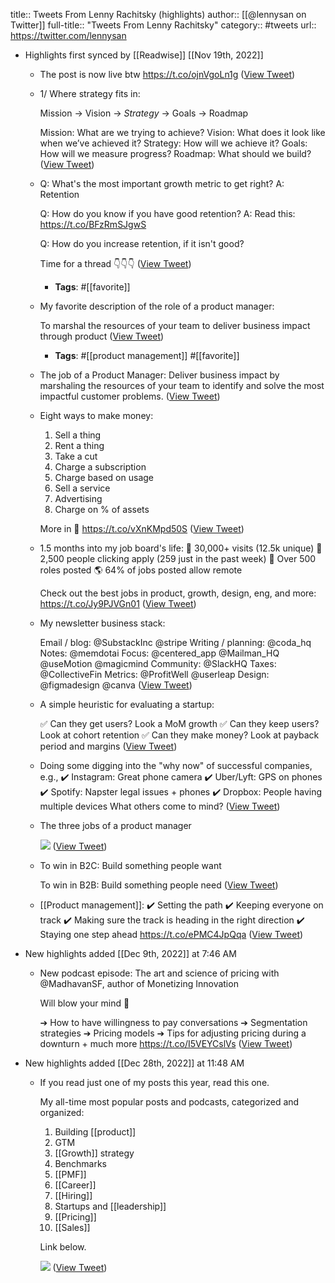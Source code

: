 title:: Tweets From Lenny Rachitsky (highlights)
author:: [[@lennysan on Twitter]]
full-title:: "Tweets From Lenny Rachitsky"
category:: #tweets
url:: https://twitter.com/lennysan

- Highlights first synced by [[Readwise]] [[Nov 19th, 2022]]
	- The post is now live btw
	  https://t.co/ojnVgoLn1g ([View Tweet](https://twitter.com/search?q=The%20post%20is%20now%20live%20btw%20https%3A//t.co/ojnVgoLn1g%20%28from%3A%40lennysan%29))
	- 1/ Where strategy fits in:
	  
	  Mission → Vision → *Strategy* → Goals → Roadmap
	  
	  Mission: What are we trying to achieve?
	  Vision: What does it look like when we’ve achieved it?
	  Strategy: How will we achieve it?
	  Goals: How will we measure progress?
	  Roadmap: What should we build? ([View Tweet](https://twitter.com/search?q=1/%20Where%20strategy%20fits%20in%3A%20%20Mission%20%E2%86%92%20Vision%20%E2%86%92%20%2AStrategy%2A%20%E2%86%92%20Goals%20%E2%86%92%20Roadmap%20%20Mission%3A%20What%20are%20we%20trying%20to%20achieve%3F%20Vision%3A%20What%20does%20it%20look%20like%20when%20we%E2%80%99ve%20achieved%20it%3F%20Strategy%3A%20How%20will%20we%20achieve%20it%3F%20Goals%3A%20How%20will%20we%20measure%20progres%20%28from%3A%40lennysan%29))
	- Q: What's the most important growth metric to get right?
	  A: Retention
	  
	  Q: How do you know if you have good retention?
	  A: Read this: https://t.co/BFzRmSJgwS
	  
	  Q: How do you increase retention, if it isn't good?
	  
	  Time for a thread 👇👇👇 ([View Tweet](https://twitter.com/search?q=Q%3A%20What%27s%20the%20most%20important%20growth%20metric%20to%20get%20right%3F%20A%3A%20Retention%20%20Q%3A%20How%20do%20you%20know%20if%20you%20have%20good%20retention%3F%20A%3A%20Read%20this%3A%20https%3A//t.co/BFzRmSJgwS%20%20Q%3A%20How%20do%20you%20increase%20retention%2C%20if%20it%20isn%27t%20good%3F%20%20Time%20for%20a%20thread%20%F0%9F%91%87%F0%9F%91%87%F0%9F%91%87%20%28from%3A%40lennysan%29))
		- **Tags**: #[[favorite]]
	- My favorite description of the role of a product manager: 
	  
	  To marshal the resources of your team to deliver business impact through product ([View Tweet](https://twitter.com/search?q=My%20favorite%20description%20of%20the%20role%20of%20a%20product%20manager%3A%20%20%20To%20marshal%20the%20resources%20of%20your%20team%20to%20deliver%20business%20impact%20through%20product%20%28from%3A%40lennysan%29))
		- **Tags**: #[[product management]] #[[favorite]]
	- The job of a Product Manager: Deliver business impact by marshaling the resources of your team to identify and solve the most impactful customer problems. ([View Tweet](https://twitter.com/lennysan/status/1365820452120059908))
	- Eight ways to make money:
	  1. Sell a thing
	  2. Rent a thing
	  3. Take a cut
	  4. Charge a subscription
	  5. Charge based on usage
	  6. Sell a service
	  7. Advertising
	  8. Charge on % of assets
	  
	  More in 🧵 https://t.co/vXnKMpd50S ([View Tweet](https://twitter.com/lennysan/status/1392862308951498754))
	- 1.5 months into my job board's life:
	  🤯 30,000+ visits (12.5k unique)
	  🤩 2,500 people clicking apply (259 just in the past week)
	  🚀 Over 500 roles posted
	  🌎 64% of jobs posted allow remote
	  
	  Check out the best jobs in product, growth, design, eng, and more: https://t.co/Jy9PJVGn01 ([View Tweet](https://twitter.com/lennysan/status/1399775460070805508))
	- My newsletter business stack:
	  
	  Email / blog: @SubstackInc @stripe
	  Writing / planning: @coda_hq
	  Notes: @memdotai
	  Focus: @centered_app @Mailman_HQ   @useMotion @magicmind
	  Community: @SlackHQ
	  Taxes: @CollectiveFin
	  Metrics: @ProfitWell @userleap
	  Design: @figmadesign @canva ([View Tweet](https://twitter.com/lennysan/status/1381384205104373764))
	- A simple heuristic for evaluating a startup:
	  
	  ✅ Can they get users? Look a MoM growth
	  ✅ Can they keep users? Look at cohort retention
	  ✅ Can they make money? Look at payback period and margins ([View Tweet](https://twitter.com/lennysan/status/1356731182394736641))
	- Doing some digging into the "why now" of successful companies, e.g.,
	  ✔️ Instagram: Great phone camera
	  ✔️ Uber/Lyft: GPS on phones
	  ✔️ Spotify: Napster legal issues + phones
	  ✔️ Dropbox: People having multiple devices
	  What others come to mind? ([View Tweet](https://twitter.com/lennysan/status/1415439833846083586))
	- The three jobs of a product manager 
	  
	  ![](https://pbs.twimg.com/media/E8daqKpVEAQG-Fa.jpg) ([View Tweet](https://twitter.com/lennysan/status/1425207629769449474))
	- To win in B2C: Build something people want
	  
	  To win in B2B: Build something people need ([View Tweet](https://twitter.com/lennysan/status/1448691421410574340))
	- [[Product management]]:
	  ✔️ Setting the path
	  ✔️ Keeping everyone on track
	  ✔️ Making sure the track is heading in the right direction
	  ✔️ Staying one step ahead https://t.co/ePMC4JpQqa ([View Tweet](https://twitter.com/lennysan/status/1449850248138919940))
- New highlights added [[Dec 9th, 2022]] at 7:46 AM
	- New podcast episode: The art and science of pricing with @MadhavanSF, author of Monetizing Innovation
	  
	  Will blow your mind 💯
	  
	  ➔ How to have willingness to pay conversations
	  ➔ Segmentation strategies
	  ➔ Pricing models
	  ➔ Tips for adjusting pricing during a downturn + much more https://t.co/I5VEYCslVs ([View Tweet](https://twitter.com/lennysan/status/1600897792414621697))
- New highlights added [[Dec 28th, 2022]] at 11:48 AM
	- If you read just one of my posts this year, read this one.
	  
	  My all-time most popular posts and podcasts, categorized and organized:
	  
	  1. Building [[product]]
	  2. GTM
	  3. [[Growth]] strategy
	  4. Benchmarks
	  5. [[PMF]]
	  6. [[Career]]
	  7. [[Hiring]]
	  8. Startups and [[leadership]]
	  9. [[Pricing]]
	  10. [[Sales]]
	  
	  Link below. 
	  
	  ![](https://pbs.twimg.com/media/FlABexiagAAxi_-.png) ([View Tweet](https://twitter.com/lennysan/status/1607786752437288961))